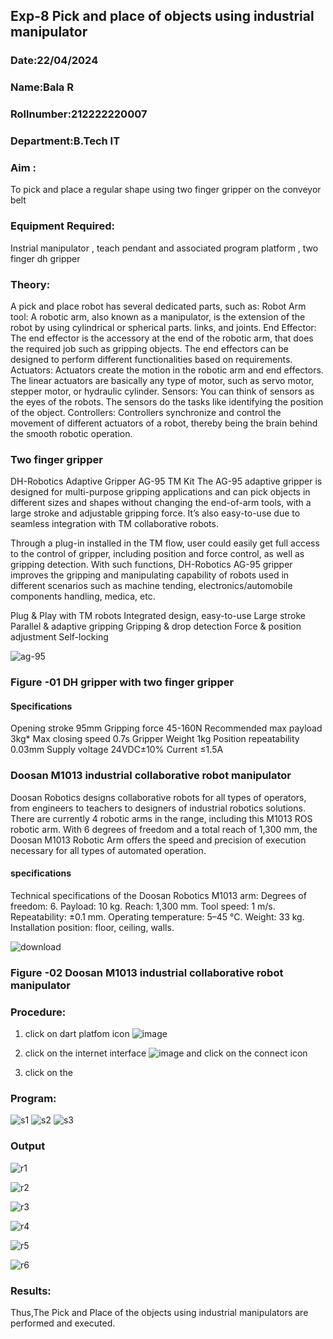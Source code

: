 ## Exp-8 Pick and place of objects using industrial manipulator
### Date:22/04/2024
### Name:Bala R
### Rollnumber:212222220007
### Department:B.Tech IT
### Aim :
To pick and place a regular shape using two finger gripper on the conveyor belt 

### Equipment Required: 
Instrial manipulator , teach pendant and associated program platform , two finger dh gripper 
      
### Theory: 
A pick and place robot has several dedicated parts, such as:
Robot Arm tool: A robotic arm, also known as a manipulator, is the extension of the robot by using cylindrical or spherical parts. links, and joints.
End Effector: The end effector is the accessory at the end of the robotic arm, that does the required job such as gripping objects. The end effectors can be designed to perform different functionalities based on requirements.
Actuators: Actuators create the motion in the robotic arm and end effectors. The linear actuators are basically any type of motor, such as servo motor, stepper motor, or hydraulic cylinder.
Sensors: You can think of sensors as the eyes of the robots. The sensors do the tasks like identifying the position of the object.
Controllers: Controllers synchronize and control the movement of different actuators of a robot, thereby being the brain behind the smooth robotic operation.

### Two finger gripper 
DH-Robotics
Adaptive Gripper AG-95 TM Kit
The AG-95 adaptive gripper is designed for multi-purpose gripping applications and can pick objects in different sizes and shapes without changing the end-of-arm tools, with a large stroke and adjustable gripping force. It’s also easy-to-use due to seamless integration with TM collaborative robots.

Through a plug-in installed in the TM flow, user could easily get full access to the control of gripper, including position and force control, as well as gripping detection. With such functions, DH-Robotics AG-95 gripper improves the gripping and manipulating capability of robots used in different scenarios such as machine tending, electronics/automobile components handling, medica, etc.

Plug & Play with TM robots
Integrated design, easy-to-use
Large stroke
Parallel & adaptive gripping
Gripping & drop detection
Force & position adjustment
Self-locking

![ag-95](https://user-images.githubusercontent.com/36288975/201618444-9b5a4749-9663-464d-814b-170217763a76.png)
### Figure -01 DH gripper with two finger gripper 

#### Specifications

Opening stroke	95mm
Gripping force 	45-160N
Recommended max payload	3kg*
Max closing speed	0.7s
Gripper Weight	1kg
Position repeatability	0.03mm
Supply voltage	24VDC±10%
Current	≤1.5A

### Doosan M1013 industrial collaborative robot manipulator 
Doosan Robotics designs collaborative robots for all types of operators, from engineers to teachers to designers of industrial robotics solutions. There are currently 4 robotic arms in the range, including this M1013 ROS robotic arm. With 6 degrees of freedom and a total reach of 1,300 mm, the Doosan M1013 Robotic Arm offers the speed and precision of execution necessary for all types of automated operation.

#### specifications 
Technical specifications of the Doosan Robotics M1013 arm:
Degrees of freedom: 6.
Payload: 10 kg.
Reach: 1,300 mm.
Tool speed: 1 m/s.
Repeatability: ±0.1 mm.
Operating temperature: 5–45 °C.
Weight: 33 kg.
Installation position: floor, ceiling, walls.

![download](https://user-images.githubusercontent.com/36288975/201624230-89cc83ff-cecd-49ea-84c6-c67066e9d157.jpg)

### Figure -02 Doosan M1013 industrial collaborative robot manipulator 

### Procedure:
1. click on dart platfom icon ![image](https://user-images.githubusercontent.com/36288975/201621038-f1248586-5c20-40fd-8a74-68c7d8b44939.png)
2. click on the internet interface 
![image](https://user-images.githubusercontent.com/36288975/201621235-3b8b46a9-3c19-4207-9ea2-6a7954eb6135.png)
and click on the connect icon 

3. click on the

### Program:
![s1](https://github.com/balar2004/Experiment-08-Pick-and-place-of-objects-using-industrial-manipulator-/assets/118791778/50665ea4-3aa9-48c0-b613-8ff8d9b42245)
![s2](https://github.com/balar2004/Experiment-08-Pick-and-place-of-objects-using-industrial-manipulator-/assets/118791778/e51047f7-ac99-42c1-a9f9-17544d1e1b1b)
![s3](https://github.com/balar2004/Experiment-08-Pick-and-place-of-objects-using-industrial-manipulator-/assets/118791778/7aad0265-bef3-448e-8a20-7b8f63fa8a91)

### Output

![r1](https://github.com/AlluguriSrikrishnateja/Experiment-08-Pick-and-place-of-objects-using-industrial-manipulator-/assets/118343892/7c9638af-7af1-49af-9994-0bbd6926601d)

![r2](https://github.com/AlluguriSrikrishnateja/Experiment-08-Pick-and-place-of-objects-using-industrial-manipulator-/assets/118343892/44178f50-be54-495d-b06e-3b230508771a)

![r3](https://github.com/AlluguriSrikrishnateja/Experiment-08-Pick-and-place-of-objects-using-industrial-manipulator-/assets/118343892/a8c78a2d-46b7-4a26-8b85-8d320ee6f3b7)

![r4](https://github.com/AlluguriSrikrishnateja/Experiment-08-Pick-and-place-of-objects-using-industrial-manipulator-/assets/118343892/02d7f479-c009-4e91-8133-931541121103)

![r5](https://github.com/AlluguriSrikrishnateja/Experiment-08-Pick-and-place-of-objects-using-industrial-manipulator-/assets/118343892/4d226164-ed85-43f9-98de-cb4f51530a9f)

![r6](https://github.com/AlluguriSrikrishnateja/Experiment-08-Pick-and-place-of-objects-using-industrial-manipulator-/assets/118343892/90852e12-39d8-413c-b36b-18cc671d54bd)

### Results: 
Thus,The Pick and Place of the objects using industrial manipulators are performed and executed.
